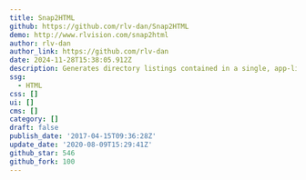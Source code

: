 ```yaml
---
title: Snap2HTML
github: https://github.com/rlv-dan/Snap2HTML
demo: http://www.rlvision.com/snap2html
author: rlv-dan
author_link: https://github.com/rlv-dan
date: 2024-11-28T15:38:05.912Z
description: Generates directory listings contained in a single, app-like HTML files
ssg:
  - HTML
css: []
ui: []
cms: []
category: []
draft: false
publish_date: '2017-04-15T09:36:28Z'
update_date: '2020-08-09T15:29:41Z'
github_star: 546
github_fork: 100
---
```


